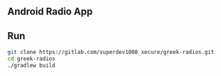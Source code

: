 ## Android Radio App
## Run
```sh
git clone https://gitlab.com/superdev1008_xecure/greek-radios.git
cd greek-radios
./gradlew build
